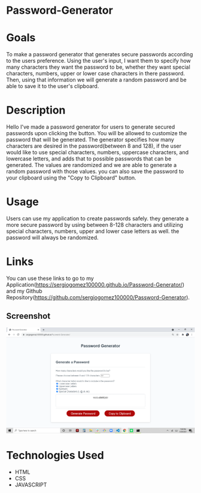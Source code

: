 # Password-Generator

# Goals
To make a password generator that generates secure passwords according to the users preference. Using the user's input, I want them to specify how many characters they want the password to be, whether they want special characters, numbers, upper or lower case characters in there password. Then, using that information we will generate a random password and be able to save it to the user's clipboard.

# Description
Hello I've made a password generator for users to generate secured passwords upon clicking the button. You will be allowed to customize the password that will be generated. The generator specifies how many characters are desired in the password(between 8 and 128), if the user would like to use special characters, numbers, uppercase characters, and lowercase letters, and adds that to possible passwords that can be generated. The values are randomized and we are able to generate a random password with those values. you can also save the password to your clipboard using the "Copy to Clipboard" button. 

# Usage
Users can use my application to create passwords safely. they generate a more secure password by using between 8-128 characters and utilizing special characters, numbers, upper and lower case letters as well. the password will always be randomized.

# Links
You can use these links to go to my Application(https://sergiogomez100000.github.io/Password-Generator/) and my Github Repository(https://github.com/sergiogomez100000/Password-Generator).

## Screenshot
<img src="assets\images\Password-Generator.png">

# Technologies Used
- HTML
- CSS
- JAVASCRIPT
